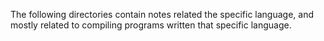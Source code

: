 The following directories contain notes related the specific language, and mostly related to compiling programs written that specific language.
